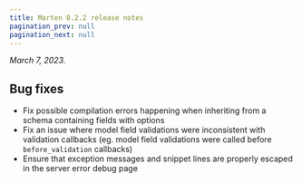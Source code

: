 ```yaml
---
title: Marten 0.2.2 release notes
pagination_prev: null
pagination_next: null
---
```


_March 7, 2023._

## Bug fixes

* Fix possible compilation errors happening when inheriting from a schema containing fields with options
* Fix an issue where model field validations were inconsistent with validation callbacks (eg. model field validations were called before `before_validation` callbacks)
* Ensure that exception messages and snippet lines are properly escaped in the server error debug page
